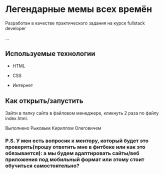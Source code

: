 # Легендарные мемы всех времён

Разработан в качестве практического задания на курсе fullstack developer

…

## Используемые технологии

* HTML

* CSS 

* Интернет


## Как открыть/запустить

Зайти в папку сайта в файловом менеджере, кликнуть 2 раза по файлу index.html.

Выполнено Рыковым Кириллом Олеговичем
 
### P.S. У мен есть вопросик к ментору, который будет это проверять(прошу ответить мне в фитбеке или как это обязывается): а мы будем адаптировать сайты/веб приложения под мобильный формат или этому стоит обучиться самостоятельно?